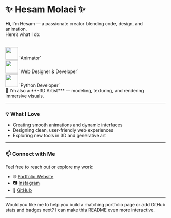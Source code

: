 # ✨ Hesam Molaei ✨

**Hi**, I'm Hesam — a passionate creator blending code, design, and animation.  
Here’s what I do:

<br>

<img src="https://cdn.jsdelivr.net/gh/devicons/devicon/icons/blender/blender-original.svg" width="40" height="40"/>
`Animator`
<br>
<img src="https://cdn.jsdelivr.net/gh/devicons/devicon/icons/html5/html5-original.svg" width="40" height="40"/>
`Web Designer & Developer`
<br>
<img src="https://cdn.jsdelivr.net/gh/devicons/devicon/icons/python/python-original.svg" width="40" height="40"/>  `Python Developer`
<br>
🎨 I'm also a ***3D Artist*** — modeling, texturing, and rendering immersive visuals.

---

### 💡 What I Love
- Creating smooth animations and dynamic interfaces
- Designing clean, user-friendly web experiences
- Exploring new tools in 3D and generative art

---

### 📫 Connect with Me
Feel free to reach out or explore my work:
- 🌐 [Portfolio Website](#)
- 📷 [Instagram](#)
- 🐙 [GitHub](https://github.com/hesam-motion)

---

Would you like me to help you build a matching portfolio page or add GitHub stats and badges next? I can make this README even more interactive.
